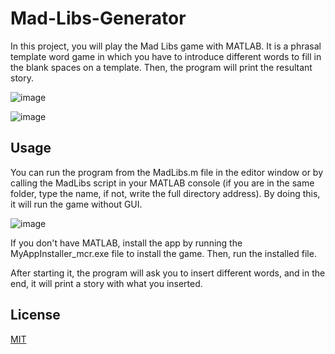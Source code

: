# Mad-Libs-Generator

In this project, you will play the Mad Libs game with MATLAB. It is a phrasal template word game in which you have to introduce different words to fill in the blank spaces on a template. Then, the program will print the resultant story.

![image](https://user-images.githubusercontent.com/82436702/189622280-698badc0-a42e-4d85-bc86-9cc86eddfd4e.png)

![image](https://user-images.githubusercontent.com/82436702/189622421-ad5e7b0c-5f3e-42c4-a9be-cfef7fde3ed4.png)


## Usage

You can run the program from the MadLibs.m file in the editor window or by calling the MadLibs script in your MATLAB console (if you are in the same folder, type the name, if not, write the full directory address). By doing this, it will run the game without GUI.

![image](https://user-images.githubusercontent.com/82436702/189623426-2fc4db82-a7ef-4614-942c-c483e6880c74.png)

If you don't have MATLAB, install the app by running the MyAppInstaller_mcr.exe file to install the game. Then, run the installed file.

After starting it, the program will ask you to insert different words, and in the end, it will print a story with what you inserted.


## License
[MIT](https://choosealicense.com/licenses/mit/)
